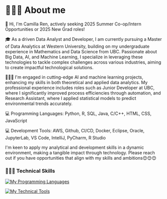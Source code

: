 # 🙋🏻‍♀️ About me

👩 Hi, I'm Camilla Ren, actively seeking 2025 Summer Co-op/Intern Opportunities or 2025 New Grad roles!

🎓 As a driven Data Analyst and Developer, I am currently pursuing a Master of Data Analytics at Western University, building on my undergraduate experience in Mathematics and Data Science from UBC. Passionate about Big Data, AI, and Machine Learning, I specialize in leveraging these technologies to tackle complex challenges across various industries, aiming to create impactful technological solutions.

👩🏻‍💻 I'm engaged in cutting-edge AI and machine learning projects, enhancing my skills in both theoretical and applied data analytics. My professional experience includes roles such as Junior Developer at UBC, where I significantly improved process efficiencies through automation, and Research Assistant, where I applied statistical models to predict environmental trends accurately.

💻 Programming Languages: Python, R, SQL, Java, C/C++, HTML, CSS, JavaScript

💻 Development Tools: AWS, Github, CI/CD, Docker, Eclipse, Oracle, JupyterLab, VS Code, IntelliJ, PyCharm, R Studio

I'm keen to apply my analytical and development skills in a dynamic environment, making a tangible impact through technology. Please reach out if you have opportunities that align with my skills and ambitions😊😊😊

### 👩🏻‍💻 Technical Skills

[![My Programming Languages](https://skillicons.dev/icons?i=py,c,cpp,html,java,r,css,unity,js,php,cs&theme=dark)](https://skillicons.dev)
</br>

[![My Technical Tools](https://skillicons.dev/icons?i=idea,atom,git,matlab,visualstudio,vscode,github,aws,docker,mysql&theme=dark)](https://skillicons.dev)
</br>

